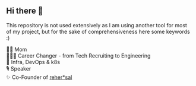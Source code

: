 ## Hi there 👋

This repository is not used extensively as I am using another tool for most of my project, but for the sake of comprehensiveness here some keywords :)

👩‍👦 Mom \
👩🏻‍💻 Career Changer - from Tech Recruiting to Engineering \
🫶 Infra, DevOps & k8s \
🎙️ Speaker \
✨ Co-Founder of [reher*sal](https://rehersal.io/)
